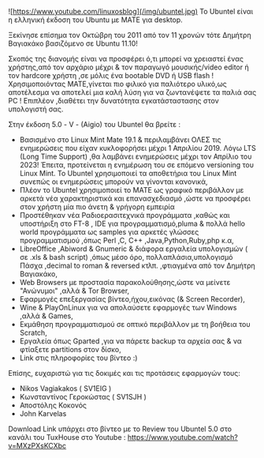 ![https://www.youtube.com/linuxosblog](/img/ubuntel.jpg)
Το Ubuntel είναι η ελληνική έκδοση του Ubuntu με MATE για desktop.

Ξεκίνησε επίσημα τον Οκτώβρη του 2011 από τον 11 χρονών τότε Δημήτρη Βαγιακάκο βασιζόμενο σε Ubuntu 11.10!

Σκοπός της διανομής είναι να προσφέρει ό,τι μπορεί να χρειαστεί ένας χρήστης,από τον αρχάριο
μέχρι & τον παραγωγό μουσικής/video editor ή τον hardcore χρήστη ,σε μόλις ένα
bootable DVD ή USB flash !Χρησιμοποιόντας MATE,γίνεται πιο φιλικό για παλιότερο υλικό,ως
αποτέλεσμα να αποτελεί μια καλή λύση για να ζωντανέψετε τα παλιά σας PC ! Επιπλέον ,διαθέτει την δυνατότητα εγκατάσταστασης στον υπολογιστή σας.

Στην έκδοση 5.0 - V - (Aigio) του Ubuntel θα βρείτε :

* Βασισμένο στο Linux Mint Mate 19.1 & περιλαμβάνει ΟΛΕΣ τις ενημερώσεις που είχαν κυκλοφορήσει μέχρι 1 Απριλίου 2019. Λόγω LTS (Long Time Support) ,θα λαμβάνει ενημερώσεις μέχρι τον Απρίλιο του 2023! Έπειτα, προτείνεται η ενημέρωση του σε επόμενο versioning του Linux Mint. Το Ubuntel χρησιμοποιεί τα αποθετήρια του Linux Mint συνεπώς οι ενημερώσεις μπορούν να γίνονται κανονικά,
* Πλέον το Ubuntel χρησιμοποιεί το ΜΑΤΕ ως γραφικό περιβάλλον με αρκετά νέα χαρακτηριστικά και επανασχεδιασμό ,ώστε να προσφέρει στον χρήστη μία πιο άνετη & γρήγορη εμπειρία
* Προστέθηκαν νέα Ραδιοερασιτεχνικά προγράμματα ,καθώς και υποστήριξη στο FT-8 , IDE για προγραμματισμό,pluma & πολλά hello world προγράμματα ως samples για αρκετές γλώσσες προγραμματισμού ,όπως Perl ,C, C++ ,Java,Python,Ruby,php κ.α,
* LibreOffice ,Abiword & Gnumeric & διάφορα εργαλεία υπολογισμών ( σε .xls & bash script) ,όπως μέσο όρο, πολλαπλάσια,υπολογισμό Πάσχα ,decimal to roman & reversed κτλπ. ,φτιαγμένα από τον Δημήτρη Βαγιακάκο,
* Web Browsers με προστασία παρακολούθησης,ώστε να μείνετε "Ανώνυμοι" ,αλλά & Tor Browser,
* Εφαρμογές επεξεργασίας βίντεο,ήχου,εικόνας (& Screen Recorder),
* Wine & PlayOnLinux για να απολαύσετε εφαρμογές των Windows ,αλλά & Games,
* Εκμάθηση προγραμματισμού σε οπτικό περιβάλλον με τη βοήθεια του Scratch,
* Eργαλεία όπως Gparted ,για να πάρετε backup τα αρχεία σας & να φτίαξετε partitions στον δίσκο,
* Link στις πληροφορίες του βίντεο :)

Επίσης, ευχαριστώ για τις δοκιμές και τις προτάσεις εφαρμογών τους:

* Nikos Vagiakakos ( SV1EIG )
* Κωνσταντίνος Γεροκώστας ( SV1SJH )
* Αποστόλης Κοκονός
* John Karvelas



Download Link υπάρχει στο βίντεο με το Review του Ubuntel 5.0 στο κανάλι του TuxHouse στο Youtube : https://www.youtube.com/watch?v=MXzPXsKCXbc


